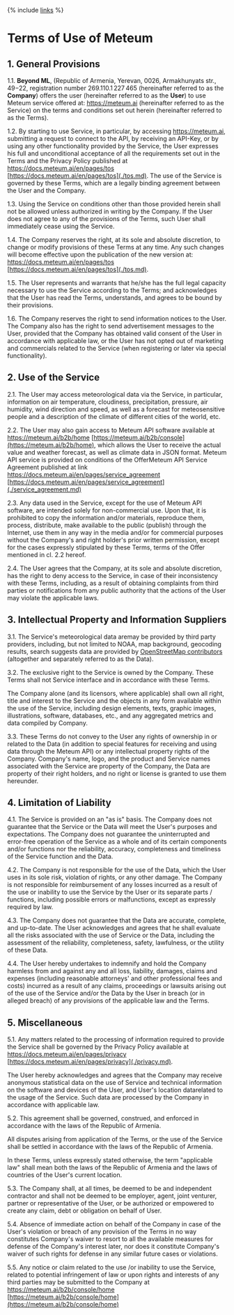 {% include [links](../../_includes/links.md) %}

# Terms of Use of Meteum

## 1. General Provisions

1.1. **Beyond ML**, (Republic of Armenia, Yerevan, 0026, Armakhunyats str., 49−22, registration number 269.110.1 227 465 (hereinafter referred to as the **Company**) offers the user (hereinafter referred to as the **User**) to use Meteum service offered at: https://meteum.ai (hereinafter referred to as the Service) on the terms and conditions set out herein (hereinafter referred to as the Terms).

1.2. By starting to use Service, in particular, by accessing https://meteum.ai, submitting a request to connect to the API, by receiving an API-Key, or by using any other functionality provided by the Service, the User expresses his full and unconditional acceptance of all the requirements set out in the Terms and the Privacy Policy published at https://docs.meteum.ai/en/pages/tos [https://docs.meteum.ai/en/pages/tos](./tos.md). The use of the Service is governed by these Terms, which are a legally binding agreement between the User and the Company.

1.3. Using the Service on conditions other than those provided herein shall not be allowed unless authorized in writing by the Company. If the User does not agree to any of the provisions of the Terms, such User shall immediately cease using the Service.

1.4. The Company reserves the right, at its sole and absolute discretion, to change or modify provisions of these Terms at any time. Any such changes will become effective upon the publication of the new version at: https://docs.meteum.ai/en/pages/tos [https://docs.meteum.ai/en/pages/tos](./tos.md).

1.5. The User represents and warrants that he/she has the full legal capacity necessary to use the Service according to the Terms; and acknowledges that the User has read the Terms, understands, and agrees to be bound by their provisions.

1.6. The Company reserves the right to send information notices to the User. The Company also has the right to send advertisement messages to the User, provided that the Company has obtained valid consent of the User in accordance with applicable law, or the User has not opted out of marketing and commercials related to the Service (when registering or later via special functionality).

## 2. Use of the Service

2.1. The User may access meteorological data via the Service, in particular, information on air temperature, cloudiness, precipitation, pressure, air humidity, wind direction and speed, as well as a forecast for meteosensitive people and a description of the climate of different cities of the world, etc.

2.2. The User may also gain access to Meteum API software available at https://meteum.ai/b2b/home [https://meteum.ai/b2b/console](https://meteum.ai/b2b/home), which allows the User to receive the actual value and weather forecast, as well as climate data in JSON format. Meteum API service is provided on conditions of the OfferMeteum API Service Agreement published at link https://docs.meteum.ai/en/pages/service_agreement [https://docs.meteum.ai/en/pages/service_agreement](./service_agreement.md)

2.3. Any data used in the Service, except for the use of Meteum API software, are intended solely for non-commercial use. Upon that, it is prohibited to copy the information and/or materials, reproduce them, process, distribute, make available to the public (publish) through the Internet, use them in any way in the media and/or for commercial purposes without the Company's and right holder's prior written permission, except for the cases expressly stipulated by these Terms, terms of the Offer mentioned in cl. 2.2 hereof.

2.4. The User agrees that the Company, at its sole and absolute discretion, has the right to deny access to the Service, in case of their inconsistency with these Terms, including, as a result of obtaining complaints from third parties or notifications from any public authority that the actions of the User may violate the applicable laws.

## 3. Intellectual Property and Information Suppliers

3.1. The Service's meteorological data aremay be provided by third party providers, including, but not limited to NOAA, map background, geocoding results, search suggests data are provided by [OpenStreetMap contributors](https://www.openstreetmap.org/copyright) (altogether and separately referred to as the Data).

3.2. The exclusive right to the Service is owned by the Company. These Terms shall not Service interface and in accordance with these Terms.

The Company alone (and its licensors, where applicable) shall own all right, title and interest to the Service and the objects in any form available within the use of the Service, including design elements, texts, graphic images, illustrations, software, databases, etc., and any aggregated metrics and data compiled by Company.

3.3. These Terms do not convey to the User any rights of ownership in or related to the Data (in addition to special features for receiving and using data through the Meteum API) or any intellectual property rights of the Company. Company's name, logo, and the product and Service names associated with the Service are property of the Company, the Data are property of their right holders, and no right or license is granted to use them hereunder.

## 4. Limitation of Liability

4.1. The Service is provided on an "as is" basis. The Company does not guarantee that the Service or the Data will meet the User's purposes and expectations. The Company does not guarantee the uninterrupted and error-free operation of the Service as a whole and of its certain components and/or functions nor the reliability, accuracy, completeness and timeliness of the Service function and the Data.

4.2. The Company is not responsible for the use of the Data, which the User uses in its sole risk, violation of rights, or any other damage. The Company is not responsible for reimbursement of any losses incurred as a result of the use or inability to use the Service by the User or its separate parts / functions, including possible errors or malfunctions, except as expressly required by law.

4.3. The Company does not guarantee that the Data are accurate, complete, and up-to-date. The User acknowledges and agrees that he shall evaluate all the risks associated with the use of Service or the Data, including the assessment of the reliability, completeness, safety, lawfulness, or the utility of these Data.

4.4. The User hereby undertakes to indemnify and hold the Company harmless from and against any and all loss, liability, damages, claims and expenses (including reasonable attorneys' and other professional fees and costs) incurred as a result of any claims, proceedings or lawsuits arising out of the use of the Service and/or the Data by the User in breach (or in alleged breach) of any provisions of the applicable law and the Terms.

## 5. Miscellaneous

5.1. Any matters related to the processing of information required to provide the Service shall be governed by the Privacy Policy available at https://docs.meteum.ai/en/pages/privacy [https://docs.meteum.ai/en/pages/privacy](./privacy.md).

The User hereby acknowledges and agrees that the Company may receive anonymous statistical data on the use of Service and technical information on the software and devices of the User, and User's location datarelated to the usage of the Service. Such data are processed by the Company in accordance with applicable law.

5.2. This agreement shall be governed, construed, and enforced in accordance with the laws of the Republic of Armenia.

All disputes arising from application of the Terms, or the use of the Service shall be settled in accordance with the laws of the Republic of Armenia.

In these Terms, unless expressly stated otherwise, the term "applicable law" shall mean both the laws of the Republic of Armenia and the laws of countries of the User's current location.

5.3. The Company shall, at all times, be deemed to be and independent contractor and shall not be deemed to be employer, agent, joint venturer, partner or representative of the User, or be authorized or empowered to create any claim, debt or obligation on behalf of User.

5.4. Absence of immediate action on behalf of the Company in case of the User's violation or breach of any provision of the Terms in no way constitutes Company's waiver to resort to all the available measures for defense of the Company's interest later, nor does it constitute Company's waiver of such rights for defense in any similar future cases or violations.

5.5. Any notice or claim related to the use /or inability to use the Service, related to potential infringement of law or upon rights and interests of any third parties may be submitted to the Company at https://meteum.ai/b2b/console/home [https://meteum.ai/b2b/console/home](https://meteum.ai/b2b/console/home)
